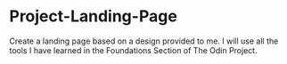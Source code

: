 # Project-Landing-Page
Create a landing page based on a design provided to me. I will use all the tools I have learned in the Foundations Section of The Odin Project.
